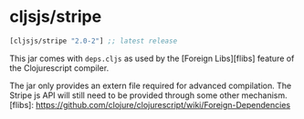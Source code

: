 # cljsjs/stripe
[](dependency)
```clojure
[cljsjs/stripe "2.0-2"] ;; latest release
```
[](/dependency)

This jar comes with `deps.cljs` as used by the [Foreign Libs][flibs] feature
of the Clojurescript compiler.

The jar only provides an extern file required for advanced compilation.
The Stripe js API will still need to be provided through some other mechanism.
[flibs]: https://github.com/clojure/clojurescript/wiki/Foreign-Dependencies

